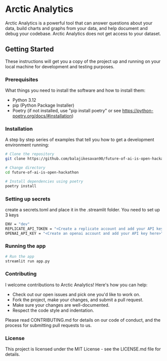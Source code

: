 # Arctic Analytics

Arctic Analytics is a powerful tool that can answer questions about your data, build charts and graphs from your data, and help document and debug your codebase. Arctic Analytics does not get access to your dataset.

## Getting Started

These instructions will get you a copy of the project up and running on your local machine for development and testing purposes.

### Prerequisites

What things you need to install the software and how to install them:

- Python 3.12
- pip (Python Package Installer)
- Poetry (if not installed, use "pip install poetry" or see https://python-poetry.org/docs/#installation)

### Installation

A step by step series of examples that tell you how to get a development environment running:

```bash
# Clone the repository
git clone https://github.com/balajikesavan90/future-of-ai-is-open-hackathon.git

# Change directory
cd future-of-ai-is-open-hackathon

# Install dependencies using poetry
poetry install
```

### Setting up secrets

create a secrets.toml and place it in the .streamlit folder. You need to set up 3 keys

```bash
ENV = "dev"
REPLICATE_API_TOKEN = "<Create a replicate account and add your API key here.>"
OPENAI_API_KEY = "<Create an openai account and add your API key here>"
```

### Running the app

```bash
# Run the app
streamlit run app.py
```

### Contributing

I welcome contributions to Arctic Analytics! Here's how you can help:

- Check out our open issues and pick one you'd like to work on.
- Fork the project, make your changes, and submit a pull request.
- Make sure your changes are well-documented.
- Respect the code style and indentation.

Please read CONTRIBUTING.md for details on our code of conduct, and the process for submitting pull requests to us.

### License
This project is licensed under the MIT License - see the LICENSE.md file for details.
